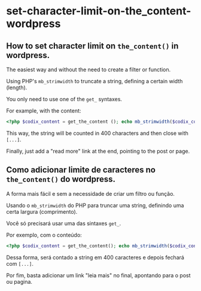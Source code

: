 # set-character-limit-on-the_content-wordpress

## How to set character limit on `the_content()` in wordpress. 

The easiest way and without the need to create a filter or function.

Using PHP's `mb_strimwidth` to truncate a string, defining a certain width (length).

You only need to use one of the `get_` syntaxes.

For example, with the content:

```php
<?php $codix_content = get_the_content (); echo mb_strimwidth($codix_content, 0, 400, '[...]'); ?>
```

This way, the string will be counted in 400 characters and then close with `[...]`.

Finally, just add a "read more" link at the end, pointing to the post or page.


## Como adicionar limite de caracteres no `the_content()` do wordpress.

A forma mais fácil e sem a necessidade de criar um filtro ou função.

Usando o `mb_strimwidth` do PHP para truncar uma string, definindo uma certa largura (comprimento). 

Você só precisará  usar uma das sintaxes `get_`. 

Por exemplo, com o conteúdo:

```php
<?php $codix_content = get_the_content(); echo mb_strimwidth($codix_content, 0, 400, '[...]'); ?>
```

Dessa forma, será contado a string em 400 caracteres e depois fechará com `[...]`.

Por fim, basta adicionar um link "leia mais" no final, apontando para o post ou pagina.
